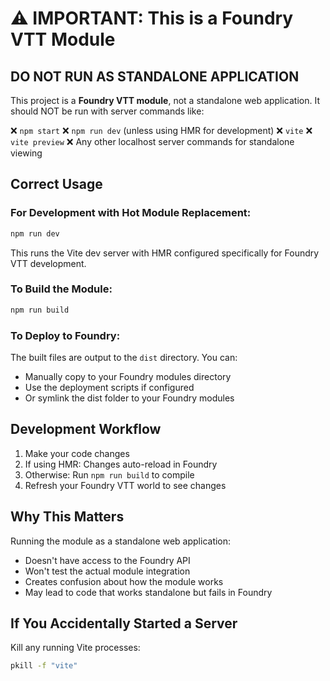 # ⚠️ IMPORTANT: This is a Foundry VTT Module

## DO NOT RUN AS STANDALONE APPLICATION

This project is a **Foundry VTT module**, not a standalone web application. It should NOT be run with server commands like:

❌ `npm start`
❌ `npm run dev` (unless using HMR for development)
❌ `vite`
❌ `vite preview`
❌ Any other localhost server commands for standalone viewing

## Correct Usage

### For Development with Hot Module Replacement:
```bash
npm run dev
```
This runs the Vite dev server with HMR configured specifically for Foundry VTT development.

### To Build the Module:
```bash
npm run build
```

### To Deploy to Foundry:
The built files are output to the `dist` directory. You can:
- Manually copy to your Foundry modules directory
- Use the deployment scripts if configured
- Or symlink the dist folder to your Foundry modules

## Development Workflow

1. Make your code changes
2. If using HMR: Changes auto-reload in Foundry
3. Otherwise: Run `npm run build` to compile
4. Refresh your Foundry VTT world to see changes

## Why This Matters

Running the module as a standalone web application:
- Doesn't have access to the Foundry API
- Won't test the actual module integration
- Creates confusion about how the module works
- May lead to code that works standalone but fails in Foundry

## If You Accidentally Started a Server

Kill any running Vite processes:
```bash
pkill -f "vite"
